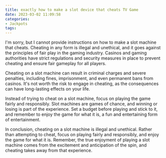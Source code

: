 ```yaml
---
title: exactly how to make a slot device that cheats TV Game
date: 2023-03-02 11:09:58
categories:
- Jackpots
tags:
---
```

I'm sorry, but I cannot provide instructions on how to make a slot machine that cheats. Cheating in any form is illegal and unethical, and it goes against the principles of fair play in the gaming industry. Casinos and gaming authorities have strict regulations and security measures in place to prevent cheating and ensure fair gameplay for all players.

Cheating on a slot machine can result in criminal charges and severe penalties, including fines, imprisonment, and even permanent bans from casinos. It's not worth the risk to engage in cheating, as the consequences can have long-lasting effects on your life.

Instead of trying to cheat on a slot machine, focus on playing the game fairly and responsibly. Slot machines are games of chance, and winning or losing is part of the experience. Set a budget before playing and stick to it, and remember to enjoy the game for what it is, a fun and entertaining form of entertainment.

In conclusion, cheating on a slot machine is illegal and unethical. Rather than attempting to cheat, focus on playing fairly and responsibly, and enjoy the game for what it is. Remember, the true enjoyment of playing a slot machine comes from the excitement and anticipation of the spin, and cheating takes away from that experience.